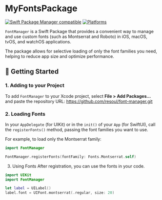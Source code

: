 # MyFontsPackage

[![Swift Package Manager compatible](https://img.shields.io/badge/SwiftPM-compatible-brightgreen.svg)](https://swift.org/package-manager/)
[![Platforms](https://img.shields.io/badge/platforms-iOS%20%7C%20tvOS-lightgrey.svg)](https://swift.org/package-manager/)

`FontManager` is a Swift Package that provides a convenient way to manage and use custom fonts (such as Montserrat and Roboto) in iOS, macOS, tvOS, and watchOS applications.

The package allows for selective loading of only the font families you need, helping to reduce app size and optimize performance.

## 🚀 Getting Started

### 1. Adding to your Project

To add `FontManager` to your Xcode project, select **File > Add Packages...** and paste the repository URL:
https://github.com/resoul/font-manager.git

### 2. Loading Fonts

In your `AppDelegate` (for UIKit) or in the `init()` of your `App` (for SwiftUI), call the `registerFonts()` method, passing the font families you want to use.

For example, to load only the Montserrat family:

```swift
import FontManager

FontManager.registerFonts(fontFamily: Fonts.Montserrat.self)
```
3. Using Fonts
   After registration, you can use the fonts in your code.

```swift
import UIKit
import FontManager

let label = UILabel()
label.font = UIFont.montserrat(.regular, size: 20)
```